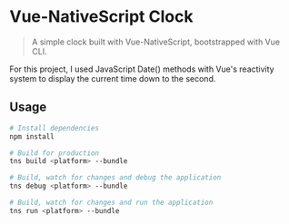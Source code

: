 # Vue-NativeScript Clock

> A simple clock built with Vue-NativeScript, bootstrapped with Vue CLI.

For this project, I used JavaScript Date() methods with Vue's reactivity system to display the current time down to the second.

## Usage

``` bash
# Install dependencies
npm install

# Build for production
tns build <platform> --bundle

# Build, watch for changes and debug the application
tns debug <platform> --bundle

# Build, watch for changes and run the application
tns run <platform> --bundle
```
